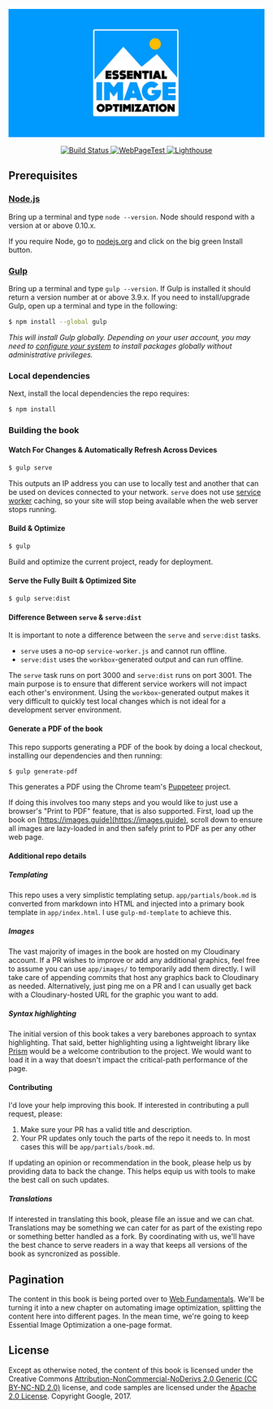 <p align="center">
  <a href="https://images.guide/">
    <img src='/app/images/logo-banner.jpg' alt="Essential Image Optimization"/>
  </a>
</p>

<p align="center">
  <a href="https://travis-ci.com/googlechrome/essential-image-optimisation">
    <img alt="Build Status" src="https://travis-ci.com/GoogleChrome/essential-image-optimization.svg?token=x9N5mUsYfWv1zz1h5KfF&branch=master">
  </a>
  <a href="https://www.webpagetest.org/result/170901_EM_348e5bd8fa649e122b4684e0e6febc35/">
    <img alt="WebPageTest" src="https://img.shields.io/badge/webpagetest-report-brightgreen.svg">
  </a>
  <a href="https://www.webpagetest.org/lighthouse.php?test=170901_EM_348e5bd8fa649e122b4684e0e6febc35&run=3">
    <img alt="Lighthouse" src="https://img.shields.io/badge/lighthouse-90+-blue.svg">
  </a>
</p>

## Prerequisites

### [Node.js](https://nodejs.org)

Bring up a terminal and type `node --version`.
Node should respond with a version at or above 0.10.x.

If you require Node, go to [nodejs.org](https://nodejs.org) and click on the big green Install button.

### [Gulp](http://gulpjs.com)

Bring up a terminal and type `gulp --version`.
If Gulp is installed it should return a version number at or above 3.9.x.
If you need to install/upgrade Gulp, open up a terminal and type in the following:

```sh
$ npm install --global gulp
```

*This will install Gulp globally. Depending on your user account, you may need to [configure your system](https://github.com/sindresorhus/guides/blob/master/npm-global-without-sudo.md) to install packages globally without administrative privileges.*


### Local dependencies

Next, install the local dependencies the repo requires:

```sh
$ npm install
```

### Building the book

#### Watch For Changes & Automatically Refresh Across Devices

```sh
$ gulp serve
```

This outputs an IP address you can use to locally test and another that can be used on devices
connected to your network.
`serve` does not use [service worker](http://www.html5rocks.com/en/tutorials/service-worker/introduction/)
caching, so your site will stop being available when the web server stops running.

#### Build & Optimize

```sh
$ gulp
```

Build and optimize the current project, ready for deployment.

#### Serve the Fully Built & Optimized Site

```sh
$ gulp serve:dist
```

#### Difference Between `serve` & `serve:dist`

It is important to note a difference between the `serve` and `serve:dist` tasks.

* `serve` uses a no-op `service-worker.js` and cannot run offline.
* `serve:dist` uses the `workbox`-generated output and can run offline.

The `serve` task runs on port 3000 and `serve:dist` runs on port 3001.
The main purpose is to ensure that different service workers will not impact each other's environment. 
Using the `workbox`-generated output makes it very difficult to quickly test local changes which is not ideal for a development server environment.

#### Generate a PDF of the book

This repo supports generating a PDF of the book by doing a local checkout, installing our dependencies and then running:

```sh
$ gulp generate-pdf
```

This generates a PDF using the Chrome team's [Puppeteer](https://github.com/GoogleChrome/puppeteer) project.

If doing this involves too many steps and you would like to just use a browser's "Print to PDF" feature, that is also
supported. First, load up the book on [https://images.guide](https://images.guide), scroll down
to ensure all images are lazy-loaded in and then safely print to PDF as per any other web page.

#### Additional repo details

##### Templating

This repo uses a very simplistic templating setup. `app/partials/book.md` is converted from markdown into HTML and 
injected into a primary book template in `app/index.html`. I use `gulp-md-template` to achieve this.

##### Images

The vast majority of images in the book are hosted on my Cloudinary account. If a PR wishes to improve or add any 
additional graphics, feel free to assume you can use `app/images/` to temporarily add them directly. I will take care 
of appending commits that host any graphics back to Cloudinary as needed. Alternatively, just ping me on a PR and I can
usually get back with a Cloudinary-hosted URL for the graphic you want to add.

##### Syntax highlighting

The initial version of this book takes a very barebones approach to syntax highlighting. That said, better highlighting using
a lightweight library like [Prism](http://prismjs.com/) would be a welcome contribution to the project. We would want to
load it in a way that doesn't impact the critical-path performance of the page.

#### Contributing

I'd love your help improving this book. If interested in contributing a pull request, please:

1. Make sure your PR has a valid title and description. 
2. Your PR updates only touch the parts of the repo it needs to. In most cases this will be `app/partials/book.md`.

If updating an opinion or recommendation in the book, please help us by providing data to back the change. This helps equip us with tools to make the best call on such updates.

##### Translations

If interested in translating this book, please file an issue and we can chat. Translations may be something we can cater for
as part of the existing repo or something better handled as a fork. By coordinating with us, we'll have the best chance to
serve readers in a way that keeps all versions of the book as syncronized as possible.

## Pagination

The content in this book is being ported over to [Web Fundamentals](https://developers.google.com/web/fundamentals/). We'll be turning it into a new 
chapter on automating image optimization, splitting the content here into different pages. 
In the mean time, we're going to keep Essential Image Optimization a one-page format.

## License

Except as otherwise noted, the content of this book is licensed under the  Creative Commons [Attribution-NonCommercial-NoDerivs 2.0 Generic (CC BY-NC-ND 2.0)](https://creativecommons.org/licenses/by-nc-nd/2.0/) license, and code samples are licensed under the [Apache 2.0 License](http://www.apache.org/licenses/LICENSE-2.0). Copyright Google, 2017.
